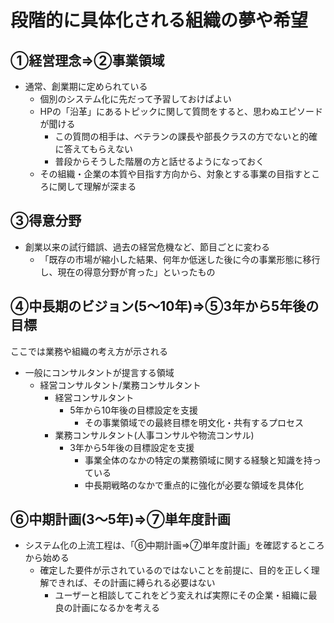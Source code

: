 # 段階的に具体化される組織の夢や希望

## ①経営理念⇒②事業領域

* 通常、創業期に定められている
    * 個別のシステム化に先だって予習しておけぱよい
    * HPの「沿革」にあるトピックに関して質問をすると、思わぬエピソードが聞ける
        * この質問の相手は、ベテランの課長や部長クラスの方でないと的確に答えてもらえない
        * 普段からそうした階層の方と話せるようになっておく
    * その組織・企業の本質や目指す方向から、対象とする事業の目指すところに関して理解が深まる

## ③得意分野

* 創業以来の試行錯誤、過去の経営危機など、節目ごとに変わる
    * 「既存の市場が縮小した結果、何年か低迷した後に今の事業形態に移行し、現在の得意分野が育った」といったもの

## ④中長期のビジョン(5〜10年)⇒⑤3年から5年後の目標

ここでは業務や組織の考え方が示される

* 一般にコンサルタントが提言する領域
    * 経営コンサルタント/業務コンサルタント
        * 経営コンサルタント
            * 5年から10年後の目標設定を支援
                * その事業領域での最終目標を明文化・共有するプロセス
        * 業務コンサルタント(人事コンサルや物流コンサル)
            * 3年から5年後の目標設定を支援
                * 事業全体のなかの特定の業務領域に関する経験と知識を持っている
                * 中長期戦略のなかで重点的に強化が必要な領域を具体化

## ⑥中期計画(3〜5年)⇒⑦単年度計画

* システム化の上流工程は、「⑥中期計画⇒⑦単年度計画」を確認するところから始める
    * 確定した要件が示されているのではないことを前提に、目的を正しく理解できれば、その計画に縛られる必要はない
        * ユーザーと相談してこれをどう変えれば実際にその企業・組織に最良の計画になるかを考える
